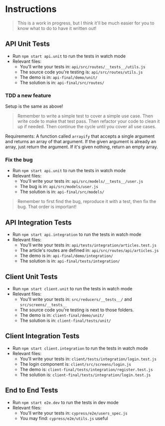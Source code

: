 # Instructions

> This is a work in progress, but I think it'll be much easier for you to know what to do to have it written out!

## API Unit Tests

- Run `npm start api.unit` to run the tests in watch mode
- Relevant files:
  - You'll write your tests in: `api/src/routes/__tests__/utils.js`
  - The source code you're testing is: `api/src/routes/utils.js`
  - The demo is in: `api-final/demo/unit/`
  - The solution is in: `api-final/src/routes/`

### TDD a new feature

Setup is the same as above!

> Remember to write a simple test to cover a simple use case. Then write code
> to make that test pass. Then refactor your code to clean it up if needed. Then
> continue the cycle until you cover all use cases.

Requirements: A function called `arrayify` that accepts a single argument
and returns an array of that argument. If the given argument is
already an array, just return the argument. If it's given nothing, return an empty array.

### Fix the bug

- Run `npm start api.unit` to run the tests in watch mode
- Relevant files:
  - You'll write your tests in: `api/src/models/__tests__/user.js`
  - The bug is in: `api/src/models/user.js`
  - The solution is in: `api-final/src/models/`

> Remember to first find the bug, reproduce it with a test, then fix the bug.
> That order is important!

## API Integration Tests

- Run `npm start api.integration` to run the tests in watch mode
- Relevant files:
  - You'll write your tests in: `api/tests/integration/articles.test.js`
  - The article's routes are defined in: `api/src/routes/api/articles.js`
  - The demo is in: `api-final/demo/integration/`
  - The solution is in: `api-final/tests/integration/`

## Client Unit Tests

- Run `npm start client.unit` to run the tests in watch mode
- Relevant files:
  - You'll write your tests in: `src/reducers/__tests__/` and `src/screens/__tests__`
  - The source code you're testing is next to those folders.
  - The demo is in: `client-final/demo/unit/`
  - The solution is in: `client-final/tests/unit/`

## Client Integration Tests

- Run `npm start client.integration` to run the tests in watch mode
- Relevant files:
  - You'll write your tests in: `client/tests/integration/login.test.js`
  - The login component is: `client/src/screens/login.js`
  - The demo is: `client-final/tests/integration/register.test.js`
  - The solution is: `client-final/tests/integration/login.test.js`

## End to End Tests

- Run `npm start e2e.dev` to run the tests in dev mode
- Relevant files:
  - You'll write your tests in: `cypress/e2e/users_spec.js`
  - You may find: `cypress/e2e/utils.js` useful
